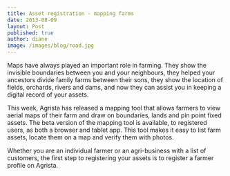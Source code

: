 ```yaml
---
title: Asset registration - mapping farms
date: 2013-08-09
layout: Post
published: true
author: diane
image: /images/blog/road.jpg
---
```


Maps have always played an important role in farming. They show the invisible boundaries between you and your neighbours, they helped your ancestors divide family farms between their sons, they show the location of fields, orchards, rivers and dams, and now they can assist you in keeping a digital record of your assets.

This week, Agrista has released a mapping tool that allows farmers to view aerial maps of their farm and draw on boundaries, lands and pin point fixed assets. The beta version of the mapping tool is available, to registered users, as both a browser and tablet app. This tool makes it easy to list farm assets, locate them on a map and verify them with photos.

Whether you are an individual farmer or an agri-business with a list of customers, the first step to registering your assets is to register a farmer profile on Agrista.
